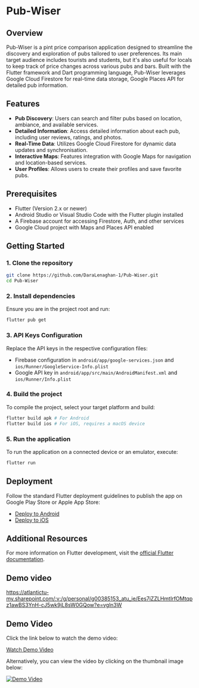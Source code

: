 # Pub-Wiser

## Overview
Pub-Wiser is a pint price comparison application designed to streamline the discovery and exploration of pubs tailored to user preferences. Its main target audience includes tourists and students, but it's also useful for locals to keep track of price changes across various pubs and bars. Built with the Flutter framework and Dart programming language, Pub-Wiser leverages Google Cloud Firestore for real-time data storage, Google Places API for detailed pub information.

## Features
- **Pub Discovery**: Users can search and filter pubs based on location, ambiance, and available services.
- **Detailed Information**: Access detailed information about each pub, including user reviews, ratings, and photos.
- **Real-Time Data**: Utilizes Google Cloud Firestore for dynamic data updates and synchronisation.
- **Interactive Maps**: Features integration with Google Maps for navigation and location-based services.
- **User Profiles**: Allows users to create their profiles and save favorite pubs.

## Prerequisites
- Flutter (Version 2.x or newer)
- Android Studio or Visual Studio Code with the Flutter plugin installed
- A Firebase account for accessing Firestore, Auth, and other services
- Google Cloud project with Maps and Places API enabled

## Getting Started

### 1. Clone the repository
```bash
git clone https://github.com/DaraLenaghan-1/Pub-Wiser.git
cd Pub-Wiser
```

### 2. Install dependencies
Ensure you are in the project root and run:
```bash
flutter pub get
```

### 3. API Keys Configuration
Replace the API keys in the respective configuration files:
- Firebase configuration in `android/app/google-services.json` and `ios/Runner/GoogleService-Info.plist`
- Google API key in `android/app/src/main/AndroidManifest.xml` and `ios/Runner/Info.plist`

### 4. Build the project
To compile the project, select your target platform and build:
```bash
flutter build apk # For Android
flutter build ios # For iOS, requires a macOS device
```

### 5. Run the application
To run the application on a connected device or an emulator, execute:
```bash
flutter run
```

## Deployment
Follow the standard Flutter deployment guidelines to publish the app on Google Play Store or Apple App Store:
- [Deploy to Android](https://flutter.dev/docs/deployment/android)
- [Deploy to iOS](https://flutter.dev/docs/deployment/ios)

## Additional Resources
For more information on Flutter development, visit the [official Flutter documentation](https://flutter.dev/docs).

## Demo video
https://atlantictu-my.sharepoint.com/:v:/g/personal/g00385153_atu_ie/Ees7iZZLHmtIrfOMtqpz1awBS3YnH-cJ5wk9jL8sW0GQow?e=vgln3W

## Demo Video

Click the link below to watch the demo video:

[Watch Demo Video](https://atlantictu-my.sharepoint.com/:v:/g/personal/g00385153_atu_ie/Ees7iZZLHmtIrfOMtqpz1awBS3YnH-cJ5wk9jL8sW0GQow?e=vgln3W)

Alternatively, you can view the video by clicking on the thumbnail image below:

[![Demo Video](https://img.youtube.com/vi/VIDEO_ID/maxresdefault.jpg)](https://atlantictu-my.sharepoint.com/:v:/g/personal/g00385153_atu_ie/Ees7iZZLHmtIrfOMtqpz1awBS3YnH-cJ5wk9jL8sW0GQow?e=vgln3W)
